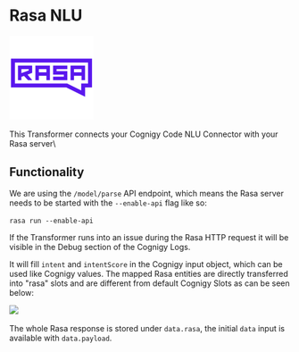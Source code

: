 # Rasa NLU

<img src="./icon.png" width="30%">

This Transformer connects your Cognigy Code NLU Connector with your Rasa server\

## Functionality

We are using the `/model/parse` API endpoint, which means the Rasa server needs to be started with the ```--enable-api``` flag like so:

```rasa run --enable-api```

If the Transformer runs into an issue during the Rasa HTTP request it will be visible in the Debug section of the Cognigy Logs.

It will fill ```intent``` and ```intentScore``` in the Cognigy input object, which can be used like Cognigy values.
The mapped Rasa entities are directly transferred into "rasa" slots and are different from default Cognigy Slots as can be seen below:

<img src="./slots.png" width="30%"> 

The whole Rasa response is stored under ```data.rasa```, the initial ```data``` input is available with ```data.payload```.

